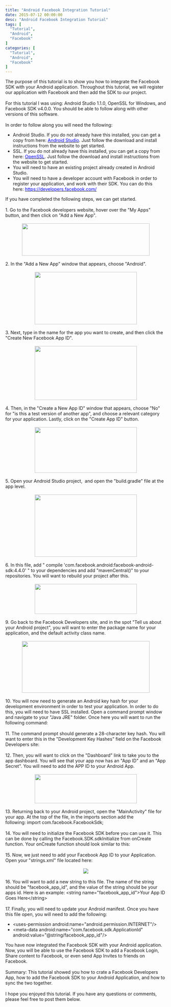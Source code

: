 ```yaml
---
title: "Android Facebook Integration Tutorial"
date: 2015-07-12 00:00:00
desc: "Android Facebook Integration Tutorial"
tags: [
  "Tutorial",
  "Android",
  "Facebook"
]
categories: [
  "Tutorial",
  "Android",
  "Facebook"
]
---
```


The purpose of this tutorial is to show you how to integrate the Facebook SDK with your Android application. Throughout this tutorial, we will register our application with Facebook and then add the SDK to our project.<br />
<br />
For this tutorial I was using: Android Studio 1.1.0, OpenSSL for Windows, and Facebook SDK v4.0.0. You should be able to follow along with other versions of this software.<br />
<br />
In order to follow along you will need the following:<br />
<ul>
<li>Android Studio. If you do not already have this installed, you can get a copy from here:&nbsp;<a href="https://developer.android.com/sdk/index.html" target="_blank"><span style="color: blue;">Android Studio</span></a>. Just follow the download and install instructions from the website to get started.</li>
<li>SSL. If you do not already have this installed, you can get a copy from here:&nbsp;<a href="http://code.google.com/p/openssl-for-windows/downloads/detail?name=openssl-0.9.8k_X64.zip"><span style="color: blue;">OpenSSL</span></a>. Just follow the download and install instructions from the website to get started.</li>
<li>You will need to have an existing project already created in Android Studio.</li>
<li>You will need to have a developer account with Facebook in order to register your application, and work with their SDK. You can do this here:&nbsp;<a href="https://developers.facebook.com/"><span style="color: blue;">https://developers.facebook.com/</span></a></li>
</ul>
<div>
If you have completed the following steps, we can get started.</div>
<div>
<br /></div>
<div>
1. Go to the Facebook developers website, hover over the "My Apps" button, and then click on "Add a New App".<br />
<br />
<div class="separator" style="clear: both; text-align: center;">
<a href="http://3.bp.blogspot.com/-qO8h5Doya0k/VaJnOclrMgI/AAAAAAAAATI/Hht8_ostPBo/s1600/Untitled.png" imageanchor="1" style="margin-left: 1em; margin-right: 1em;"><img border="0" height="101" src="https://3.bp.blogspot.com/-qO8h5Doya0k/VaJnOclrMgI/AAAAAAAAATI/Hht8_ostPBo/s400/Untitled.png" width="400" /></a></div>
<br />
2. In the "Add a New App" window that appears, choose "Android".<br />
<br />
<div class="separator" style="clear: both; text-align: center;">
<a href="http://4.bp.blogspot.com/-EkV4JGhkpqQ/VaJtOWQRUyI/AAAAAAAAATc/b9bVkZcxLDc/s1600/2015-07-12_0915.png" imageanchor="1" style="margin-left: 1em; margin-right: 1em;"><img border="0" height="164" src="https://4.bp.blogspot.com/-EkV4JGhkpqQ/VaJtOWQRUyI/AAAAAAAAATc/b9bVkZcxLDc/s320/2015-07-12_0915.png" width="320" /></a></div>
<div class="separator" style="clear: both; text-align: center;">
<br /></div>
3. Next, type in the name for the app you want to create, and then click the "Create New Facebook App ID".<br />
<br />
<div class="separator" style="clear: both; text-align: center;">
<a href="http://2.bp.blogspot.com/-EfgDU5uPhdY/VaJtRVj0sPI/AAAAAAAAAUA/yWEQluuMvIQ/s1600/2015-07-12_0919.png" imageanchor="1" style="margin-left: 1em; margin-right: 1em;"><img border="0" height="169" src="https://2.bp.blogspot.com/-EfgDU5uPhdY/VaJtRVj0sPI/AAAAAAAAAUA/yWEQluuMvIQ/s320/2015-07-12_0919.png" width="320" /></a></div>
<br />
4. Then, in the "Create a New App ID" window that appears, choose "No" for "is this a test version of another app", and choose a relevant category for your application. Lastly, click on the "Create App ID" button.<br />
<br />
<div class="separator" style="clear: both; text-align: center;">
<a href="http://1.bp.blogspot.com/-1wVsqyDMhoE/VaJtREVSAGI/AAAAAAAAATs/pLGanXUlTMQ/s1600/2015-07-12_0921.png" imageanchor="1" style="margin-left: 1em; margin-right: 1em;"><img border="0" height="143" src="https://1.bp.blogspot.com/-1wVsqyDMhoE/VaJtREVSAGI/AAAAAAAAATs/pLGanXUlTMQ/s320/2015-07-12_0921.png" width="320" /></a></div>
<br />
5. Open your Android Studio project, &nbsp;and open the "build.gradle" file at the app level.<br />
<br />
<div class="separator" style="clear: both; text-align: center;">
<a href="http://2.bp.blogspot.com/-zO_3Y7nv4t0/VaJyPSD7naI/AAAAAAAAAUU/X49Qg4aHNc8/s1600/2015-07-12_1000.png" imageanchor="1" style="margin-left: 1em; margin-right: 1em;"><img border="0" height="195" src="https://2.bp.blogspot.com/-zO_3Y7nv4t0/VaJyPSD7naI/AAAAAAAAAUU/X49Qg4aHNc8/s320/2015-07-12_1000.png" width="320" /></a></div>
<br />
6. In this file, add " compile 'com.facebook.android:facebook-android-sdk:4.4.0' " to your dependencies and add "mavenCentral()" to your repositories. You will want to rebuild your project after this.<br />
<br />
<div class="separator" style="clear: both; text-align: center;">
</div>
<div class="separator" style="clear: both; text-align: center;">
<a href="http://1.bp.blogspot.com/-QJRSR_CQgUI/VaKXxOgaREI/AAAAAAAAAVc/iiwnm32TVQc/s1600/2015-07-12_1242.png" imageanchor="1" style="margin-left: 1em; margin-right: 1em;"><img border="0" height="94" src="https://1.bp.blogspot.com/-QJRSR_CQgUI/VaKXxOgaREI/AAAAAAAAAVc/iiwnm32TVQc/s320/2015-07-12_1242.png" width="320" /></a></div>
<br />
9. Go back to the Facebook Developers site, and in the spot "Tell us about your Android project", you will want to enter the package name for your application, and the default activity class name.<br />
<br />
<div class="separator" style="clear: both; text-align: center;">
<a href="http://4.bp.blogspot.com/-bP-rbTY3Opw/VaJtRTZWDuI/AAAAAAAAAT8/VfwCPorIvpg/s1600/2015-07-12_0933.png" imageanchor="1" style="margin-left: 1em; margin-right: 1em;"><img border="0" height="162" src="https://4.bp.blogspot.com/-bP-rbTY3Opw/VaJtRTZWDuI/AAAAAAAAAT8/VfwCPorIvpg/s400/2015-07-12_0933.png" width="400" /></a></div>
<div class="separator" style="clear: both; text-align: center;">
<br /></div>
10. You will now need to generate an Android key hash for your development environment in order to test your application. In order to do this, you will need to have SSL installed. Open a command prompt window and navigate to your "Java JRE" folder. Once here you will want to run the following command:<br />
<br />
<script src="https://gist.github.com/scottwestover/7a09e3c5a1ea06077da9.js"></script>
11. The command prompt should generate a 28-character key hash. You will want to enter this in the "Development Key Hashes" field on the Facebook Developers site:<br />
<br />
12. Then, you will want to click on the "Dashboard" link to take you to the app dashboard. You will see that your app now has an "App ID" and an "App Secret". You will need to add the APP ID to your Android App.<br />
<br />
<div class="separator" style="clear: both; text-align: center;">
<a href="http://2.bp.blogspot.com/-0h3tzdLusL8/VaJ58VFcjHI/AAAAAAAAAU0/b93hGYqOfrg/s1600/2015-07-12_1036.png" imageanchor="1" style="margin-left: 1em; margin-right: 1em;"><img border="0" height="91" src="https://2.bp.blogspot.com/-0h3tzdLusL8/VaJ58VFcjHI/AAAAAAAAAU0/b93hGYqOfrg/s320/2015-07-12_1036.png" width="320" /></a></div>
<br />
13. Returning back to your Android project, open the "MainActivity" file for your app. At the top of the file, in the imports section add the following:&nbsp;import com.facebook.FacebookSdk;<br />
<br />
14. You will need to initialize the Facebook SDK before you can use it. This can be done by calling the Facebook.SDK.sdkInitialize from onCreate function. Your onCreate function should look similar to this:<br />
<br />
<script src="https://gist.github.com/scottwestover/1bd7b8ae6e1204ae7b38.js"></script>
15. Now, we just need to add your Facebook App ID to your Application. Open your "strings.xml" file located here:<br />
<br />
<div class="separator" style="clear: both; text-align: center;">
<a href="http://3.bp.blogspot.com/-c6wqIBq7fB8/VaJ-dJENdfI/AAAAAAAAAVE/RYQXrYznOU8/s1600/2015-07-12_1056.png" imageanchor="1" style="margin-left: 1em; margin-right: 1em;"><img border="0" src="https://3.bp.blogspot.com/-c6wqIBq7fB8/VaJ-dJENdfI/AAAAAAAAAVE/RYQXrYznOU8/s1600/2015-07-12_1056.png" /></a></div>
<br />
16. You will want to add a new string to this file. The name of the string should be "facebook_app_id", and the value of the string should be your apps id. Here is an example: &lt;string name="facebook_app_id"&gt;Your App ID Goes Here&lt;/string&gt;</div>
<div>
<br /></div>
<div>
17. Finally, you will need to update your Android manifest. Once you have this file open, you will need to add the following:</div>
<div>
<ul>
<li>&lt;uses-permission android:name="android.permission.INTERNET"/&gt;</li>
<li>&lt;meta-data android:name="com.facebook.sdk.ApplicationId" android:value="@string/facebook_app_id"/&gt;</li>
</ul>
</div>
<div>
You have now integrated the Facebook SDK with your Android application. Now, you will be able to use the Facebook SDK to add a Facebook Login, Share content to Facebook, or even send App Invites to friends on Facebook.<br />
<br /></div>
<div>
Summary: This tutorial showed you how to crate a Facebook Developers App, how to add the Facebook SDK to your Android Application, and how to sync the two together.</div>
<div>
<br /></div>
<div>
I hope you enjoyed this tutorial. If you have any questions or comments, please feel free to post them below.</div>
